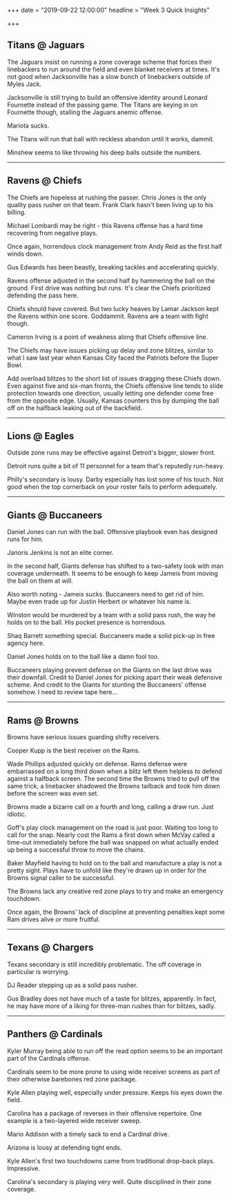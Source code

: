 +++
date = "2019-09-22 12:00:00"
headline = "Week 3 Quick Insights"

+++
## Titans @ Jaguars

The Jaguars insist on running a zone coverage scheme that forces their linebackers to run around the field and even blanket receivers at times. It's not good when Jacksonville has a slow bunch of linebackers outside of Myles Jack.

Jacksonville is still trying to build an offensive identity around Leonard Fournette instead of the passing game. The Titans are keying in on Fournette though, stalling the Jaguars anemic offense.

Mariota sucks.

The Titans will run that ball with reckless abandon until it works, dammit.

Minshew seems to like throwing his deep balls outside the numbers.

***

## Ravens @ Chiefs

The Chiefs are hopeless at rushing the passer. Chris Jones is the only quality pass rusher on that team. Frank Clark hasn't been living up to his billing.

Michael Lombardi may be right - this Ravens offense has a hard time recovering from negative plays.

Once again, horrendous clock management from Andy Reid as the first half winds down.

Gus Edwards has been beastly, breaking tackles and accelerating quickly.

Ravens offense adjusted in the second half by hammering the ball on the ground. First drive was nothing but runs. It's clear the Chiefs prioritized defending the pass here.

Chiefs should have covered. But two lucky heaves by Lamar Jackson kept the Ravens within one score. Goddammit. Ravens are a team with fight though.

Cameron Irving is a point of weakness along that Chiefs offensive line.

The Chiefs may have issues picking up delay and zone blitzes, similar to what I saw last year when Kansas City faced the Patriots before the Super Bowl.

Add overload blitzes to the short list of issues dragging these Chiefs down. Even against five and six-man fronts, the Chiefs offensive line tends to slide protection towards one direction, usually letting one defender come free from the opposite edge. Usually, Kansas counters this by dumping the ball off on the halfback leaking out of the backfield.    

***

## Lions @ Eagles

Outside zone runs may be effective against Detroit's bigger, slower front.

Detroit runs quite a bit of 11 personnel for a team that's reputedly run-heavy.

Philly's secondary is lousy. Darby especially has lost some of his touch. Not good when the top cornerback on your roster fails to perform adequately.

***

## Giants @ Buccaneers

Daniel Jones can run with the ball. Offensive playbook even has designed runs for him.

Janoris Jenkins is not an elite corner.

In the second half, Giants defense has shifted to a two-safety look with man coverage underneath. It seems to be enough to keep Jameis from moving the ball on them at will.

Also worth noting - Jameis sucks. Buccaneers need to get rid of him. Maybe even trade up for Justin Herbert or whatever his name is.

Winston would be murdered by a team with a solid pass rush, the way he holds on to the ball. His pocket presence is horrendous.

Shaq Barrett something special. Buccaneers made a solid pick-up in free agency here.

Daniel Jones holds on to the ball like a damn fool too.

Buccaneers playing prevent defense on the Giants on the last drive was their downfall. Credit to Daniel Jones for picking apart their weak defensive scheme. And credit to the Giants for stunting the Buccaneers' offense somehow. I need to review tape here...

***

## Rams @ Browns

Browns have serious issues guarding shifty receivers.

Cooper Kupp is the best receiver on the Rams.

Wade Phillips adjusted quickly on defense. Rams defense were embarrassed on a long third down when a blitz left them helpless to defend against a halfback screen. The second time the Browns tried to pull off the same trick, a linebacker shadowed the Browns tailback and took him down before the screen was even set.

Browns made a bizarre call on a fourth and long, calling a draw run. Just idiotic.

Goff's play clock management on the road is just poor. Waiting too long to call for the snap. Nearly cost the Rams a first down when McVay called a time-out immediately before the ball was snapped on what actually ended up being a successful throw to move the chains.

Baker Mayfield having to hold on to the ball and manufacture a play is not a pretty sight. Plays have to unfold like they're drawn up in order for the Browns signal caller to be successful.

The Browns lack any creative red zone plays to try and make an emergency touchdown.

Once again, the Browns' lack of discipline at preventing penalties kept some Ram drives alive or more fruitful.

***

## Texans @ Chargers

Texans secondary is still incredibly problematic. The off coverage in particular is worrying.

DJ Reader stepping up as a solid pass rusher.

Gus Bradley does not have much of a taste for blitzes, apparently. In fact, he may have more of a liking for three-man rushes than for blitzes, sadly.

***

## Panthers @ Cardinals

Kyler Murray being able to run off the read option seems to be an important part of the Cardinals offense.

Cardinals seem to be more prone to using wide receiver screens as part of their otherwise barebones red zone package.

Kyle Allen playing well, especially under pressure. Keeps his eyes down the field.

Carolina has a package of reverses in their offensive repertoire. One example is a two-layered wide receiver sweep.

Mario Addison with a timely sack to end a Cardinal drive.

Arizona is lousy at defending tight ends.

Kyle Allen's first two touchdowns came from traditional drop-back plays. Impressive.

Carolina's secondary is playing very well. Quite disciplined in their zone coverage.
